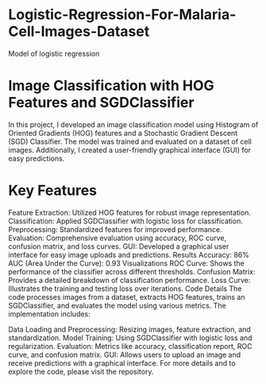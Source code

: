 # Logistic-Regression-For-Malaria-Cell-Images-Dataset
Model of logistic regression 

# Image Classification with HOG Features and SGDClassifier
In this project, I developed an image classification model using Histogram of Oriented Gradients (HOG) features and a Stochastic Gradient Descent (SGD) Classifier. 
The model was trained and evaluated on a dataset of cell images. 
Additionally, I created a user-friendly graphical interface (GUI) for easy predictions.

# Key Features
Feature Extraction: Utilized HOG features for robust image representation.
Classification: Applied SGDClassifier with logistic loss for classification.
Preprocessing: Standardized features for improved performance.
Evaluation: Comprehensive evaluation using accuracy, ROC curve, confusion matrix, and loss curves.
GUI: Developed a graphical user interface for easy image uploads and predictions.
Results
Accuracy: 86%
AUC (Area Under the Curve): 0.93
Visualizations
ROC Curve: Shows the performance of the classifier across different thresholds.
Confusion Matrix: Provides a detailed breakdown of classification performance.
Loss Curve: Illustrates the training and testing loss over iterations.
Code Details
The code processes images from a dataset, extracts HOG features, trains an SGDClassifier, and evaluates the model using various metrics. The implementation includes:

Data Loading and Preprocessing: Resizing images, feature extraction, and standardization.
Model Training: Using SGDClassifier with logistic loss and regularization.
Evaluation: Metrics like accuracy, classification report, ROC curve, and confusion matrix.
GUI: Allows users to upload an image and receive predictions with a graphical interface.
For more details and to explore the code, please visit the repository.
